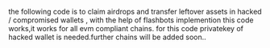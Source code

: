the following code is to claim airdrops and transfer leftover assets in hacked  / compromised wallets , with the help of flashbots implemention this code works,it works for all evm compliant chains.
for this code privatekey of hacked wallet is needed.further chains will be added soon..
